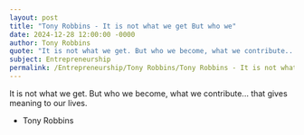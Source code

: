 ```yaml
---
layout: post
title: "Tony Robbins - It is not what we get But who we"
date: 2024-12-28 12:00:00 -0000
author: Tony Robbins
quote: "It is not what we get. But who we become, what we contribute... that gives meaning to our lives."
subject: Entrepreneurship
permalink: /Entrepreneurship/Tony Robbins/Tony Robbins - It is not what we get But who we
---
```


It is not what we get. But who we become, what we contribute... that gives meaning to our lives.

- Tony Robbins
